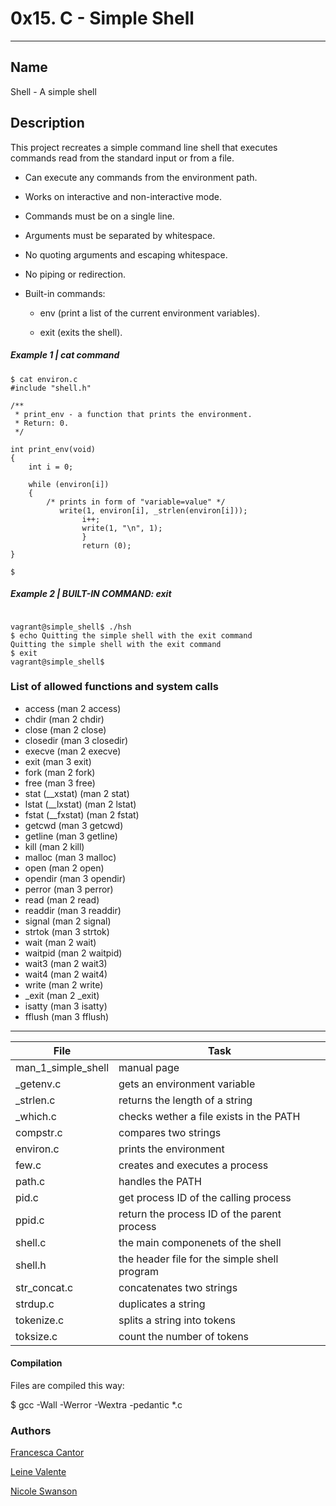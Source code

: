 # 0x15. C - Simple Shell
---
## Name

Shell - A simple shell

## Description

This project recreates a simple command line shell that executes commands read from the standard input or from a file. 

* Can execute any commands from the environment path.
* Works on interactive and non-interactive mode.
* Commands must be on a single line.
* Arguments must be separated by whitespace.
* No quoting arguments and escaping whitespace.
* No piping or redirection.
* Built-in commands:

  - env (print a list of the current environment variables).

  - exit (exits the shell).

##### Example 1 | cat command

```
$ cat environ.c
#include "shell.h"

/**
 * print_env - a function that prints the environment.
 * Return: 0.
 */

int print_env(void)
{
	int i = 0;

	while (environ[i])
	{
		/* prints in form of "variable=value" */
		   write(1, environ[i], _strlen(environ[i]));
		   	    i++;
				write(1, "\n", 1);
				}
				return (0);
}

$

```

##### Example 2 | BUILT-IN COMMAND: exit

```

vagrant@simple_shell$ ./hsh
$ echo Quitting the simple shell with the exit command
Quitting the simple shell with the exit command
$ exit
vagrant@simple_shell$

```

### List of allowed functions and system calls
* access (man 2 access)
* chdir (man 2 chdir)
* close (man 2 close)
* closedir (man 3 closedir)
* execve (man 2 execve)
* exit (man 3 exit)
* fork (man 2 fork)
* free (man 3 free)
* stat (__xstat) (man 2 stat)
* lstat (__lxstat) (man 2 lstat)
* fstat (__fxstat) (man 2 fstat)
* getcwd (man 3 getcwd)
* getline (man 3 getline)
* kill (man 2 kill)
* malloc (man 3 malloc)
* open (man 2 open)
* opendir (man 3 opendir)
* perror (man 3 perror)
* read (man 2 read)
* readdir (man 3 readdir)
* signal (man 2 signal)
* strtok (man 3 strtok)
* wait (man 2 wait)
* waitpid (man 2 waitpid)
* wait3 (man 2 wait3)
* wait4 (man 2 wait4)
* write (man 2 write)
* _exit (man 2 _exit)
* isatty (man 3 isatty)
* fflush (man 3 fflush)

---
File|Task
---|---
man_1_simple_shell | manual page
_getenv.c | gets an environment variable
_strlen.c | returns the length of a string
_which.c | checks wether a file exists in the PATH
compstr.c | compares two strings
environ.c | prints the environment
few.c | creates and executes a process
path.c | handles the PATH
pid.c | get process ID of the calling process
ppid.c | return the process ID of the parent process
shell.c | the main componenets of the shell
shell.h | the header file for the simple shell program
str_concat.c | concatenates two strings
strdup.c | duplicates a string
tokenize.c | splits a string into tokens
toksize.c | count the number of tokens

#### Compilation

Files are compiled this way:

$ gcc -Wall -Werror -Wextra -pedantic *.c

### Authors

[Francesca Cantor](https://github.com/fcantor)

[Leine Valente](https://github.com/leinefran)

[Nicole Swanson](https://github.com/thenicopixie)